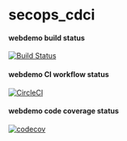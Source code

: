 # secops_cdci
#### webdemo build status 
[![Build Status](https://travis-ci.com/omarelprince27/secops_cdci.svg?branch=master)](https://travis-ci.com/omarelprince27/secops_cdci)
#### webdemo CI workflow status
[![CircleCI](https://circleci.com/gh/omarelprince27/secops_cdci.svg?style=svg)](https://circleci.com/gh/omarelprince27/secops_cdci)
#### webdemo code coverage status
[![codecov](https://codecov.io/gh/omarelprince27/secops_cdci/branch/master/graph/badge.svg)](https://codecov.io/gh/omarelprince27/secops_cdci)
